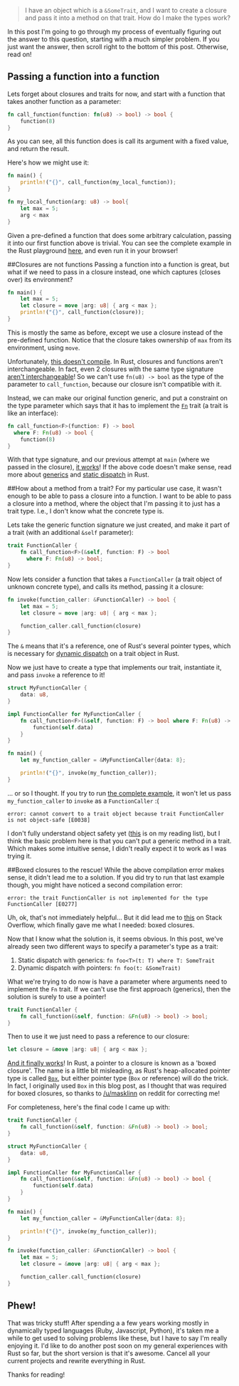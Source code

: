 > I have an object which is a `&SomeTrait`, and I want to create a closure and pass it into a method on that trait. How do I make the types work?

In this post I'm going to go through my process of eventually figuring out the answer to this question, starting with a much simpler problem. If you just want the answer, then scroll right to the bottom of this post. Otherwise, read on!

[//]: # (fold)

## Passing a function into a function

Lets forget about closures and traits for now, and start with a function that takes another function as a parameter:

```rust
fn call_function(function: fn(u8) -> bool) -> bool {
    function(8)
}
```

As you can see, all this function does is call its argument with a fixed value, and return the result.

Here's how we might use it:

```rust
fn main() {
    println!("{}", call_function(my_local_function));
}

fn my_local_function(arg: u8) -> bool{
    let max = 5;
    arg < max
}
```

Given a pre-defined a function that does some arbitrary calculation, passing it into our first function above is trivial. You can see the complete example in the Rust playground [here](https://play.rust-lang.org/?gist=301cbe27d4b99bba5f8f&version=stable), and even run it in your browser!


##Closures are not functions
Passing a function into a function is great, but what if we need to pass in a closure instead, one which captures (closes over) its environment?

```rust
fn main() {
    let max = 5;
    let closure = move |arg: u8| { arg < max };
    println!("{}", call_function(closure));
}
```

This is mostly the same as before, except we use a closure instead of the pre-defined function. Notice that the closure takes ownership of `max` from its environment, using `move`.

Unfortunately, [this doesn't compile](https://play.rust-lang.org/?gist=f6b1a864771cea867151&version=stable). In Rust, closures and functions aren't interchangeable. In fact, even 2 closures with the same type signature [aren't interchangeable](https://github.com/rust-lang/rust/issues/24036#issuecomment-89509870)! So we can't use `fn(u8) -> bool`  as the type of the parameter to `call_function`, because our closure isn't compatible with it.

Instead, we can make our original function generic, and put a constraint on the type parameter which says that it has to implement the [`Fn`](https://doc.rust-lang.org/std/ops/trait.Fn.html) trait (a trait is like an interface):

```rust
fn call_function<F>(function: F) -> bool
  where F: Fn(u8) -> bool {
    function(8)
}
```

With that type signature, and our previous attempt at `main` (where we passed in the closure), [it works](https://play.rust-lang.org/?gist=31d8b21a8689cf4eeeb4&version=stable)! If the above code doesn't make sense, read more about [generics](http://doc.rust-lang.org/1.0.0-beta/book/generics.html) and [static dispatch](http://doc.rust-lang.org/1.0.0-beta/book/static-and-dynamic-dispatch.html#static-dispatch) in Rust.

##How about a method from a trait?
For my particular use case, it wasn't enough to be able to pass a closure into a function. I want to be able to pass a closure into a method, where the object that I'm passing it to just has a trait type. I.e., I don't know what the concrete type is.

Lets take the generic function signature we just created, and make it part of a trait (with an additional `&self` parameter):

```rust
trait FunctionCaller {
    fn call_function<F>(&self, function: F) -> bool
      where F: Fn(u8) -> bool;
}
```

Now lets consider a function that takes a `FunctionCaller` (a trait object of unknown concrete type), and calls its method, passing it a closure:

```rust
fn invoke(function_caller: &FunctionCaller) -> bool {
    let max = 5;
    let closure = move |arg: u8| { arg < max };

    function_caller.call_function(closure)
}
```

 The `&` means that it's a reference, one of Rust's several pointer types, which is necessary for [dynamic dispatch](http://doc.rust-lang.org/1.0.0-beta/book/static-and-dynamic-dispatch.html#dynamic-dispatch) on a trait object in Rust.

Now we just have to create a type that implements our trait, instantiate it, and pass `invoke` a reference to it!

```rust
struct MyFunctionCaller {
    data: u8,
}

impl FunctionCaller for MyFunctionCaller {
    fn call_function<F>(&self, function: F) -> bool where F: Fn(u8) -> bool {
        function(self.data)
    }
}

fn main() {
    let my_function_caller = &MyFunctionCaller{data: 8};

    println!("{}", invoke(my_function_caller));
}
```

... or so I thought. If you try to run [the complete example](https://play.rust-lang.org/?gist=c2aa2a5c10ea3f106512&version=stable), it won't let us pass `my_function_caller` to `invoke` as a `FunctionCaller` :(

`error: cannot convert to a trait object because trait FunctionCaller is not object-safe [E0038]`

I don't fully understand object safety yet ([this](https://huonw.github.io/blog/2015/01/object-safety/) is on my reading list), but I think the basic problem here is that you can't put a generic method in a trait. Which makes some intuitive sense, I didn't really expect it to work as I was trying it.

##Boxed closures to the rescue!
While the above compilation error makes sense, it didn't lead me to a solution. If you did try to run that last example though, you might have noticed a second compilation error:

`error: the trait FunctionCaller is not implemented for the type FunctionCaller [E0277]`

Uh, ok, that's not immediately helpful... But it did lead me to [this](https://stackoverflow.com/questions/30055356/the-trait-a-is-not-implemented-for-the-type-a) on Stack Overflow, which finally gave me what I needed: boxed closures.

Now that I know what the solution is, it seems obvious. In this post, we've already seen two different ways to specify a parameter's type as a trait:
 1. Static dispatch with generics: `fn foo<T>(t: T) where T: SomeTrait`
 2. Dynamic dispatch with pointers: `fn foo(t: &SomeTrait)`

What we're trying to do now is have a parameter where arguments need to implement the `Fn` trait. If we can't use the first approach (generics), then the solution is surely to use a pointer!

```rust
trait FunctionCaller {
    fn call_function(&self, function: &Fn(u8) -> bool) -> bool;
}
```

Then to use it we just need to pass a reference to our closure:

```rust
let closure = &move |arg: u8| { arg < max };
```

[And it finally works](https://play.rust-lang.org/?gist=e6bba3ef661345d7b5fb&version=stable)! In Rust, a pointer to a closure is known as a 'boxed closure'. The name is a little bit misleading, as Rust's heap-allocated pointer type is called [`Box`](https://doc.rust-lang.org/std/boxed/), but either pointer type (`Box` or reference) will do the trick. In fact, I originally used `Box` in this blog post, as I thought that was required for boxed closures, so thanks to [/u/masklinn](https://www.reddit.com/user/masklinn) on reddit for correcting me!

For completeness, here's the final code I came up with:

```rust
trait FunctionCaller {
    fn call_function(&self, function: &Fn(u8) -> bool) -> bool;
}

struct MyFunctionCaller {
    data: u8,
}

impl FunctionCaller for MyFunctionCaller {
    fn call_function(&self, function: &Fn(u8) -> bool) -> bool {
        function(self.data)
    }
}

fn main() {
    let my_function_caller = &MyFunctionCaller{data: 8};

    println!("{}", invoke(my_function_caller));
}

fn invoke(function_caller: &FunctionCaller) -> bool {
    let max = 5;
    let closure = &move |arg: u8| { arg < max };

    function_caller.call_function(closure)
}
```

## Phew!
That was tricky stuff! After spending a a few years working mostly in dynamically typed languages (Ruby, Javascript, Python), it's taken me a while to get used to solving problems like these, but I have to say I'm really enjoying it. I'd like to do another post soon on my general experiences with Rust so far, but the short version is that it's awesome. Cancel all your current projects and rewrite everything in Rust.

Thanks for reading!
